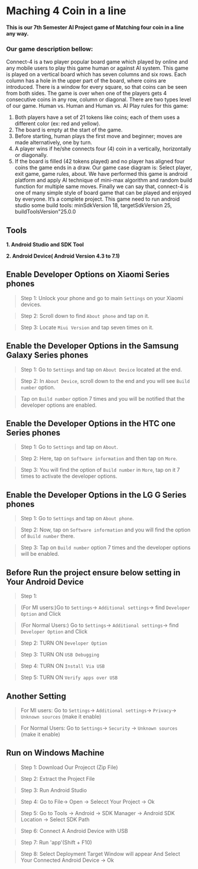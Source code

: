 # Maching 4 Coin in a line
**This is our 7th Semester AI Project game of Matching four coin in a line any way.**

###  Our game description bellow:

Connect-4 is a two player popular board game which played by online and any mobile users to play this game human or against AI system. 
This game is played on a vertical board which has seven columns and six rows.  Each column has a hole in the upper part of the board, where coins are introduced. There is a window for every square, so that coins can be seen from both sides. The game is over when one of the players gets 4 consecutive coins in any row, column or diagonal.
There are two types level of our game. Human vs. Human and Human vs. AI
Play rules for this game:
1. Both players have a set of 21 tokens like coins; each of them uses a different       color (ex: red and yellow).
2. The board is empty at the start of the game.
3. Before starting, human plays the first move and beginner; moves are made alternatively, one by turn.
4. A player wins if he/she connects four (4) coin in a vertically, horizontally or diagonally.
5. If the board is filled (42 tokens played) and no player has aligned four coins the game ends in a draw.
Our game case diagram is:
Select player, exit game, game rules, about.
We have performed this game is android platform and apply AI technique of mini-max algorithm and random build function for multiple same moves.
Finally we can say that, connect-4 is one of many simple style of board game that can be played and enjoyed by everyone.
It’s a complete project.
This game need to run android studio some build tools:
minSdkVersion 18, targetSdkVersion 25, buildToolsVersion"25.0.0

## Tools 
**1. Android Studio and SDK Tool**

**2. Android Device( Android Version 4.3 to 7.1)**


## Enable Developer Options on Xiaomi Series phones

> Step 1: Unlock your phone and go to main `Settings` on your Xiaomi devices.

> Step 2: Scroll down to find `About phone` and tap on it.

> Step 3: Locate `Miui Version` and tap seven times on it.

## Enable the Developer Options in the Samsung Galaxy Series phones

> Step 1: Go to `Settings` and tap on `About Device` located at the end.

> Step 2: In `About Device`, scroll down to the end and you will see `Build number` option.

> Tap on `Build number` option 7 times and you will be notified that the developer options are enabled.

## Enable the Developer Options in the HTC one Series phones

> Step 1: Go to `Settings` and tap on `About`.

> Step 2: Here, tap on `Software information` and then tap on `More`.

> Step 3: You will find the option of `Build number` in `More`, tap on it 7 times to activate the developer options.

## Enable the Developer Options in the LG G Series phones

> Step 1: Go to `Settings` and tap on `About phone`.

> Step 2: Now, tap on `Software information` and you will find the option of `Build number` there.

> Step 3: Tap on `Build number` option 7 times and the developer options will be enabled.


## Before Run the project ensure below setting in Your Android Device

> Step 1: 

> (For MI users:)Go to `Settings`-> `Additional settings`-> find `Developer Option`  and Click

> (For Normal Users:) Go to `Settings`-> `Additional settings`-> find `Developer Option`  and Click

> Step 2: TURN ON `Developer Option`

> Step 3: TURN ON `USB Debugging`

> Step 4: TURN ON `Install Via USB`

> Step 5: TURN ON `Verify apps over USB`

## Another Setting

> For MI users: Go to `Settings`-> `Additional settings`-> `Privacy`-> `Unknown sources` (make it enable) 

> For Normal Users: Go to `Settings`-> `Security` -> `Unknown sources` (make it enable)

## Run on Windows Machine

> Step 1: Download Our Projecct (Zip File)

> Step 2: Extract the Project File

> Step 3: Run Android Studio

> Step 4: Go to File-> Open -> Selecct Your Project -> Ok

> Step 5: Go to Tools -> Android -> SDK Manager -> Android SDK Location -> Select SDK Path

> Step 6: Connect A Android Device with USB

> Step 7: Run 'app'(Shift + F10)

> Step 8: Select Deployment Target Window will appear And Select Your Connected Android Device -> Ok



